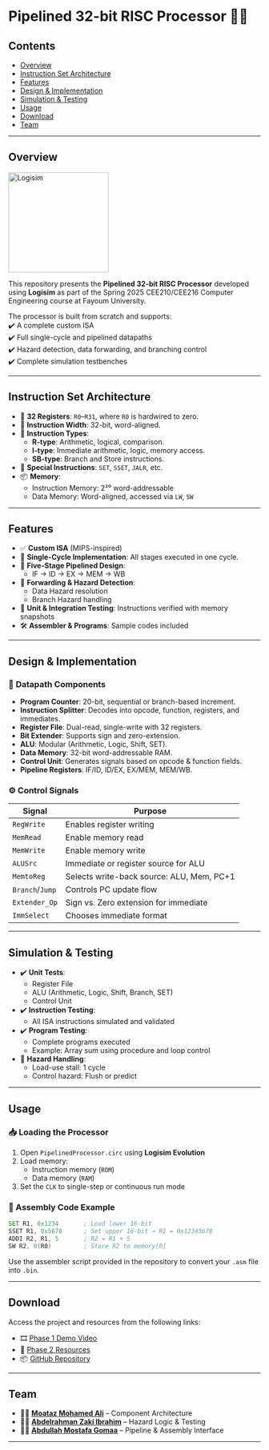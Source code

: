 # **Pipelined 32-bit RISC Processor** 🔧📘

## **Contents**  
- [Overview](#overview)  
- [Instruction Set Architecture](#instruction-set-architecture)  
- [Features](#features)  
- [Design & Implementation](#design--implementation)  
- [Simulation & Testing](#simulation--testing)  
- [Usage](#usage)  
- [Download](#download)  
- [Team](#team)  

---

## **Overview**  

<img src="https://upload.wikimedia.org/wikipedia/commons/thumb/f/f1/Logisim_icon_2020.svg/1024px-Logisim_icon_2020.svg.png" alt="Logisim" width="200" height="200">

This repository presents the **Pipelined 32-bit RISC Processor** developed using **Logisim** as part of the Spring 2025 CEE210/CEE216 Computer Engineering course at Fayoum University.

The processor is built from scratch and supports:  
✔️ A complete custom ISA  
✔️ Full single-cycle and pipelined datapaths  
✔️ Hazard detection, data forwarding, and branching control  
✔️ Complete simulation testbenches  

---

## **Instruction Set Architecture**

- 🧠 **32 Registers**: `R0`–`R31`, where `R0` is hardwired to zero.
- 📏 **Instruction Width**: 32-bit, word-aligned.
- 🧮 **Instruction Types**:
  - **R-type**: Arithmetic, logical, comparison.
  - **I-type**: Immediate arithmetic, logic, memory access.
  - **SB-type**: Branch and Store instructions.
- 🧾 **Special Instructions**: `SET`, `SSET`, `JALR`, etc.
- 📦 **Memory**:
  - Instruction Memory: 2²⁰ word-addressable
  - Data Memory: Word-aligned, accessed via `LW`, `SW`

---

## **Features**  

- ✅ **Custom ISA** (MIPS-inspired)
- 🧩 **Single-Cycle Implementation**: All stages executed in one cycle.
- 🚀 **Five-Stage Pipelined Design**:
  - IF → ID → EX → MEM → WB
- 🧠 **Forwarding & Hazard Detection**:
  - Data Hazard resolution
  - Branch Hazard handling
- 🧪 **Unit & Integration Testing**: Instructions verified with memory snapshots
- 🛠 **Assembler & Programs**: Sample codes included

---

## **Design & Implementation**

### 🔩 **Datapath Components**
- **Program Counter**: 20-bit, sequential or branch-based increment.
- **Instruction Splitter**: Decodes into opcode, function, registers, and immediates.
- **Register File**: Dual-read, single-write with 32 registers.
- **Bit Extender**: Supports sign and zero-extension.
- **ALU**: Modular (Arithmetic, Logic, Shift, SET).
- **Data Memory**: 32-bit word-addressable RAM.
- **Control Unit**: Generates signals based on opcode & function fields.
- **Pipeline Registers**: IF/ID, ID/EX, EX/MEM, MEM/WB.

### ⚙️ **Control Signals**
| Signal        | Purpose                                           |
|---------------|---------------------------------------------------|
| `RegWrite`    | Enables register writing                          |
| `MemRead`     | Enable memory read                                |
| `MemWrite`    | Enable memory write                               |
| `ALUSrc`      | Immediate or register source for ALU              |
| `MemtoReg`    | Selects write-back source: ALU, Mem, PC+1         |
| `Branch`/`Jump` | Controls PC update flow                          |
| `Extender_Op` | Sign vs. Zero extension for immediate             |
| `ImmSelect`   | Chooses immediate format                          |

---

## **Simulation & Testing**

- ✔️ **Unit Tests**:
  - Register File
  - ALU (Arithmetic, Logic, Shift, Branch, SET)
  - Control Unit
- ✔️ **Instruction Testing**:
  - All ISA instructions simulated and validated
- ✔️ **Program Testing**:
  - Complete programs executed
  - Example: Array sum using procedure and loop control
- 🛑 **Hazard Handling**:
  - Load-use stall: 1 cycle
  - Control hazard: Flush or predict

---

## **Usage**

### 📥 Loading the Processor

1. Open `PipelinedProcessor.circ` using **Logisim Evolution**
2. Load memory:
   - Instruction memory (`ROM`)
   - Data memory (`RAM`)
3. Set the `CLK` to single-step or continuous run mode

### 🧾 Assembly Code Example

```asm
SET R1, 0x1234       ; Load lower 16-bit
SSET R1, 0x5678      ; Set upper 16-bit → R1 = 0x12345678
ADDI R2, R1, 5       ; R2 = R1 + 5
SW R2, 0(R0)         ; Store R2 to memory[0]
```

Use the assembler script provided in the repository to convert your `.asm` file into `.bin`.

---

## **Download**

Access the project and resources from the following links:

- 🎞 [Phase 1 Demo Video](https://drive.google.com/file/d/1zgXdttJMgJP_WHMIrIYan-U5UsAn0INm/view)  
- 📁 [Phase 2 Resources](https://drive.google.com/drive/folders/1QQcOcezXfJSpcG7dwhKZvbHQ2UYC4hIL?usp=sharing)  
- 📦 [GitHub Repository](https://github.com/0xMotazMohamed/RISC-32bit-Processor)

---

## **Team**  

- 👨‍💻 **[Moataz Mohamed Ali](https://www.linkedin.com/in/moataz-m-ali-73045b277/)** – Component Architecture  
- 👨‍💻 **[Abdelrahman Zaki Ibrahim](https://www.linkedin.com/in/abdelrahman-zaki-ibrahim/)** – Hazard Logic & Testing  
- 👨‍💻 **[Abdullah Mostafa Gomaa](https://www.linkedin.com/in/abdullah-mostafa-8b940934a/)** – Pipeline & Assembly Interface  

---
